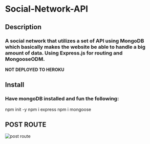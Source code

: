 # Social-Network-API

## Description
### A social network that utilizes a set of API using MongoDB which basically makes the website be able to handle a big amount of data. Using Express.js for routing and MongooseODM. 

**NOT DEPLOYED TO HEROKU** 
## Install
### Have mongoDB installed and fun the following:
npm init -y
npm i express
npm i mongoose

## POST ROUTE
![post route](https://user-images.githubusercontent.com/63067847/188520141-77c4b262-f7cf-4511-a92f-205da5cd3d9c.png)
